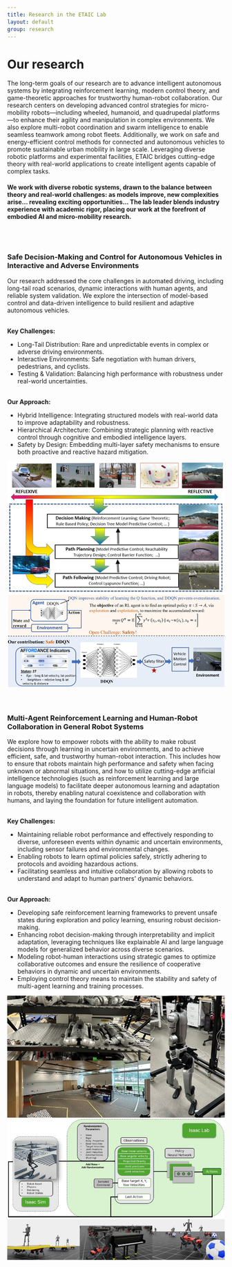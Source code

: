 ```yaml
---
title: Research in the ETAIC Lab
layout: default
group: research
---
```


<div class="row">

# Our research
The long-term goals of our research are to advance intelligent autonomous systems by integrating reinforcement learning, modern control theory, and game-theoretic approaches for trustworthy human-robot collaboration. Our research centers on developing advanced control strategies for micro-mobility robots—including wheeled, humanoid, and quadrupedal platforms—to enhance their agility and manipulation in complex environments. We also explore multi-robot coordination and swarm intelligence to enable seamless teamwork among robot fleets. Additionally, we work on safe and energy-efficient control methods for connected and autonomous vehicles to promote sustainable urban mobility in large scale. Leveraging diverse robotic platforms and experimental facilities, ETAIC bridges cutting-edge theory with real-world applications to create intelligent agents capable of complex tasks.

#### We work with diverse robotic systems, drawn to the balance between theory and real-world challenges: as models improve, new complexities arise... revealing exciting opportunities... The lab leader blends industry experience with academic rigor, placing our work at the forefront of embodied AI and micro-mobility research.
<br>
<br>

</div>

<div class="row">

### Safe Decision-Making and Control for Autonomous Vehicles in Interactive and Adverse Environments

<div class="col-md-7 order-md-1">

Our research addressed the core challenges in automated driving, including long-tail road scenarios, dynamic interactions with human agents, and reliable system validation. We explore the intersection of model-based control and data-driven intelligence to build resilient and adaptive autonomous vehicles.

<br>**Key Challenges:**
- Long-Tail Distribution: Rare and unpredictable events in complex or adverse driving environments.
- Interactive Environments: Safe negotiation with human drivers, pedestrians, and cyclists.
- Testing & Validation: Balancing high performance with robustness under real-world uncertainties.

<br>**Our Approach:**
- Hybrid Intelligence: Integrating structured models with real-world data to improve adaptability and robustness.
- Hierarchical Architecture: Combining strategic planning with reactive control through cognitive and embodied intelligence layers.
- Safety by Design: Embedding multi-layer safety mechanisms to ensure both proactive and reactive hazard mitigation.

</div>
<div class="col-md-5 order-md-2 align-self-center">
<img class="img-fluid" src="/static/img/pub/CAV.jpg" alt="qFit">
<!-- <a href="http://www.ucsf.edu"><img class="inline-block navb-icon" src="/static/img/ucsf_logo_white.svg" alt="University of California, San Francisco (UCSF) logo"></a> -->

</div>
</div>
<div class="row">
<br>
<br>

### Multi-Agent Reinforcement Learning and Human-Robot Collaboration in General Robot Systems

<div class="col-md-7 order-md-2">

We explore how to empower robots with the ability to make robust decisions through learning in uncertain environments, and to achieve efficient, safe, and trustworthy human-robot interaction. This includes how to ensure that robots maintain high performance and safety when facing unknown or abnormal situations, and how to utilize cutting-edge artificial intelligence technologies (such as reinforcement learning and large language models) to facilitate deeper autonomous learning and adaptation in robots, thereby enabling natural coexistence and collaboration with humans, and laying the foundation for future intelligent automation.

<br>**Key Challenges:**
- Maintaining reliable robot performance and effectively responding to diverse, unforeseen events within dynamic and uncertain environments, including sensor failures and environmental changes.
- Enabling robots to learn optimal policies safely, strictly adhering to protocols and avoiding hazardous actions.
- Facilitating seamless and intuitive collaboration by allowing robots to understand and adapt to human partners' dynamic behaviors.

<br>**Our Approach:**
- Developing safe reinforcement learning frameworks to prevent unsafe states during exploration and policy learning, ensuring robust decision-making.
- Enhancing robot decision-making through interpretability and implicit adaptation, leveraging techniques like explainable AI and large language models for generalized behavior across diverse scenarios.
- Modeling robot-human interactions using strategic games to optimize collaborative outcomes and ensure the resilience of cooperative behaviors in dynamic and uncertain environments.
- Employing control theory means to maintain the stability and safety of multi-agent learning and training processes.
</div>

<div class="col-md-5 order-md-1 align-self-center">
<img class="img-fluid" src="/static/img/pub/robot.jpg" alt="ptp1b">
</div>
</div>
<div class="row">

</div>
